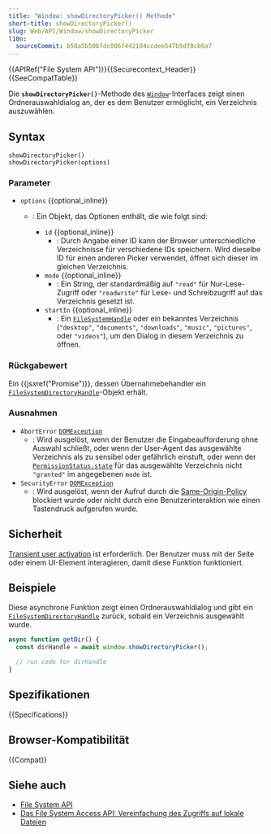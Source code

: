 ```yaml
---
title: "Window: showDirectoryPicker() Methode"
short-title: showDirectoryPicker()
slug: Web/API/Window/showDirectoryPicker
l10n:
  sourceCommit: b58a5b506fdc086f442104ccdee547b9df0cb6a7
---
```


{{APIRef("File System API")}}{{Securecontext_Header}}{{SeeCompatTable}}

Die **`showDirectoryPicker()`**-Methode des
[`Window`](/de/docs/Web/API/Window)-Interfaces zeigt einen Ordnerauswahldialog an, der es dem Benutzer ermöglicht, ein Verzeichnis auszuwählen.

## Syntax

```js-nolint
showDirectoryPicker()
showDirectoryPicker(options)
```

### Parameter

- `options` {{optional_inline}}

  - : Ein Objekt, das Optionen enthält, die wie folgt sind:

    - `id` {{optional_inline}}
      - : Durch Angabe einer ID kann der Browser unterschiedliche Verzeichnisse für verschiedene IDs speichern. Wird dieselbe ID für einen anderen Picker verwendet, öffnet sich dieser im gleichen Verzeichnis.
    - `mode` {{optional_inline}}
      - : Ein String, der standardmäßig auf `"read"` für Nur-Lese-Zugriff oder `"readwrite"` für Lese- und Schreibzugriff auf das Verzeichnis gesetzt ist.
    - `startIn` {{optional_inline}}
      - : Ein [`FileSystemHandle`](/de/docs/Web/API/FileSystemHandle) oder ein bekanntes Verzeichnis (`"desktop"`, `"documents"`, `"downloads"`, `"music"`, `"pictures"`, oder `"videos"`), um den Dialog in diesem Verzeichnis zu öffnen.

### Rückgabewert

Ein {{jsxref("Promise")}}, dessen Übernahmebehandler ein [`FileSystemDirectoryHandle`](/de/docs/Web/API/FileSystemDirectoryHandle)-Objekt erhält.

### Ausnahmen

- `AbortError` [`DOMException`](/de/docs/Web/API/DOMException)
  - : Wird ausgelöst, wenn der Benutzer die Eingabeaufforderung ohne Auswahl schließt, oder wenn der User-Agent das ausgewählte Verzeichnis als zu sensibel oder gefährlich einstuft, oder wenn der [`PermissionStatus.state`](/de/docs/Web/API/PermissionStatus/state) für das ausgewählte Verzeichnis nicht `"granted"` im angegebenen `mode` ist.
- `SecurityError` [`DOMException`](/de/docs/Web/API/DOMException)
  - : Wird ausgelöst, wenn der Aufruf durch die [Same-Origin-Policy](/de/docs/Web/Security/Same-origin_policy) blockiert wurde oder nicht durch eine Benutzerinteraktion wie einen Tastendruck aufgerufen wurde.

## Sicherheit

[Transient user activation](/de/docs/Web/Security/User_activation) ist erforderlich. Der Benutzer muss mit der Seite oder einem UI-Element interagieren, damit diese Funktion funktioniert.

## Beispiele

Diese asynchrone Funktion zeigt einen Ordnerauswahldialog und gibt ein
[`FileSystemDirectoryHandle`](/de/docs/Web/API/FileSystemDirectoryHandle) zurück, sobald ein Verzeichnis ausgewählt wurde.

```js
async function getDir() {
  const dirHandle = await window.showDirectoryPicker();

  // run code for dirHandle
}
```

## Spezifikationen

{{Specifications}}

## Browser-Kompatibilität

{{Compat}}

## Siehe auch

- [File System API](/de/docs/Web/API/File_System_API)
- [Das File System Access API: Vereinfachung des Zugriffs auf lokale Dateien](https://developer.chrome.com/docs/capabilities/web-apis/file-system-access)

